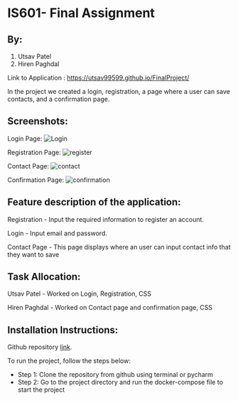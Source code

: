 # IS601- Final Assignment

## By:
1) Utsav Patel
2) Hiren Paghdal

Link to Application : https://utsav99599.github.io/FinalProject/

In the project we created a login, registration, a page where a user can save contacts, and a confirmation page.

## Screenshots:
Login Page:
<img src=" " alt="Login" style="max-width:100%;">

Registration Page:
<img src=" " alt="register" style="max-width:100%;">

Contact Page:
<img src=" " alt="contact" style="max-width:100%;">

Confirmation Page:
<img src=" " alt="confirmation" style="max-width:100%;">


## Feature description of the application:

Registration - Input the required information to register an account.

Login - Input email and password. 

Contact Page - This page displays where an user can input contact info that they want to save

## Task Allocation:

Utsav Patel - Worked on Login, Registration, CSS  

Hiren Paghdal - Worked on Contact page and confirmation page, CSS

## Installation Instructions:

Github repository [link](https://github.com/utsav99599/FinalProject).
 
To run the project, follow the steps below:
* Step 1: Clone the repository from github using terminal or pycharm 
* Step 2: Go to the project directory and run the docker-compose file to start the project 